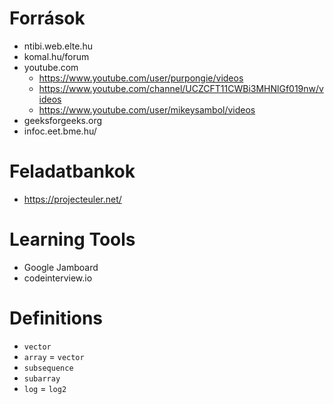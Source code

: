 # Források
- ntibi.web.elte.hu
- komal.hu/forum
- youtube.com
	- https://www.youtube.com/user/purpongie/videos
	- https://www.youtube.com/channel/UCZCFT11CWBi3MHNlGf019nw/videos
	- https://www.youtube.com/user/mikeysambol/videos
- geeksforgeeks.org
- infoc.eet.bme.hu/

# Feladatbankok
- https://projecteuler.net/

# Learning Tools
- Google Jamboard
- codeinterview.io

# Definitions
- `vector`
- `array` = `vector`
- `subsequence`
- `subarray`
- `log` = `log2`
